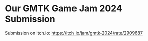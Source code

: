 # Our GMTK Game Jam 2024 Submission

Submission on itch.io: https://itch.io/jam/gmtk-2024/rate/2909687
